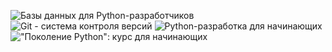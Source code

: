 ![**Базы данных для Python-разработчиков**](https://drive.google.com/file/d/1YyObLh870cEqdqgAUs-6AkqvVB8nrvzc/view?usp=sharing)
![**Git - система контроля версий**](https://drive.google.com/file/d/1Er1LzXsTlfMF6Jc-OtNb1o2wepbpGZkB/view?usp=sharing)
![**Python-разработка для начинающих**](https://drive.google.com/file/d/1Rfl4LL0iOmE3DbDNaa_aV6KCz01fV2dQ/view?usp=sharing)
![**"Поколение Python": курс для начинающих**](https://drive.google.com/file/d/1-X-8c2nRhjwV8YCbd8qmwyZ_pelbbv0d/view?usp=sharing)
